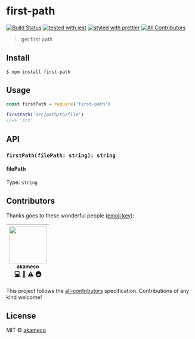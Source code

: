 # first-path

[![Build Status](https://travis-ci.org/akameco/first-path.svg?branch=master)](https://travis-ci.org/akameco/first-path)
[![tested with jest](https://img.shields.io/badge/tested_with-jest-99424f.svg)](https://github.com/facebook/jest)
[![styled with prettier](https://img.shields.io/badge/styled_with-prettier-ff69b4.svg)](https://github.com/prettier/prettier)
[![All Contributors](https://img.shields.io/badge/all_contributors-1-orange.svg?style=flat-square)](#contributors)

> get first path

## Install

```
$ npm install first-path
```

## Usage

```js
const firstPath = require('first-path')

firstPath('src/path/to/file')
//=> 'src'
```

## API

### `firstPath(filePath: string): string`

#### filePath

Type: `string`

## Contributors

Thanks goes to these wonderful people ([emoji key](https://github.com/kentcdodds/all-contributors#emoji-key)):

<!-- ALL-CONTRIBUTORS-LIST:START - Do not remove or modify this section -->

<!-- prettier-ignore -->
| [<img src="https://avatars2.githubusercontent.com/u/4002137?v=4" width="100px;"/><br /><sub>akameco</sub>](http://akameco.github.io)<br />[💻](https://github.com/akameco/first-path/commits?author=akameco "Code") [📖](https://github.com/akameco/first-path/commits?author=akameco "Documentation") [⚠️](https://github.com/akameco/first-path/commits?author=akameco "Tests") [🚇](#infra-akameco "Infrastructure (Hosting, Build-Tools, etc)") |
| :---: |

<!-- ALL-CONTRIBUTORS-LIST:END -->

This project follows the [all-contributors](https://github.com/kentcdodds/all-contributors) specification. Contributions of any kind welcome!

## License

MIT © [akameco](http://akameco.github.io)
